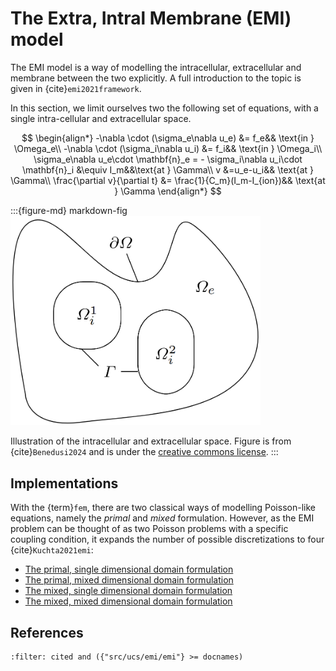 
# The Extra, Intral Membrane (EMI) model

The EMI model is a way of modelling the intracellular, extracellular and membrane between the two explicitly.
A full introduction to the topic is given in {cite}`emi2021framework`. 

In this section, we limit ourselves two the following set of equations, with a single intra-cellular and extracellular space.

$$
\begin{align*}
-\nabla \cdot (\sigma_e\nabla u_e) &= f_e&& \text{in } \Omega_e\\
-\nabla \cdot (\sigma_i\nabla u_i) &= f_i&& \text{in } \Omega_i\\
\sigma_e\nabla u_e\cdot \mathbf{n}_e = - \sigma_i\nabla u_i\cdot \mathbf{n}_i &\equiv I_m&&\text{at } \Gamma\\
v &=u_e-u_i&& \text{at } \Gamma\\
\frac{\partial v}{\partial t} &= \frac{1}{C_m}(I_m-I_{ion})&& \text{at } \Gamma
\end{align*}
$$

:::{figure-md} markdown-fig
<img src="./domain_sketch.png" alt="emi_domain" width="400px">

Illustration of the intracellular and extracellular space.
Figure is from {cite}`Benedusi2024` and is under the [creative commons license](http://creativecommons.org/licenses/by/4.0/).
:::

## Implementations

With the {term}`fem`, there are two classical ways of modelling Poisson-like equations,
namely the *primal* and *mixed* formulation.
However, as the EMI problem can be thought of as two Poisson problems with a specific coupling condition,
it expands the number of possible discretizations to four {cite}`Kuchta2021emi`:

- [The primal, single dimensional domain formulation](./emi_primal_single.py)
- [The primal, mixed dimensional domain formulation](./emi_primal_mixed.py)
- [The mixed, single dimensional domain formulation](./emi_mixed_single.py)
- [The mixed, mixed dimensional domain formulation](./emi_mixed_mixed.py)

## References

```{bibliography}
:filter: cited and ({"src/ucs/emi/emi"} >= docnames)
```